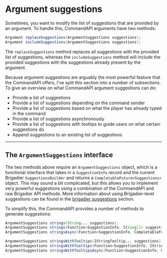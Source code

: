 # Argument suggestions

Sometimes, you want to modify the list of suggestions that are provided by an argument. To handle this, CommandAPI arguments have two methods:

```java
Argument replaceSuggestions(ArgumentSuggestions suggestions);
Argument includeSuggestions(ArgumentSuggestions suggestions);
```

The `replaceSuggestions` method replaces all suggestions with the provided list of suggestions, whereas the `includeSuggestions` method will include the provided suggestions with the suggestions already present by the argument.

Because argument suggestions are arguably the most powerful feature that the CommandAPI offers, I've split this section into a number of subsections. To give an overview on what CommandAPI argument suggestions can do:

- Provide a list of suggestions
- Provide a list of suggestions depending on the command sender
- Provide a list of suggestions based on what the player has already typed in the command
- Provide a list of suggestions asynchronously
- Provide a list of suggestions with tooltips to guide users on what certain suggestions do
- Append suggestions to an existing list of suggestions

-----

## The `ArgumentSuggestions` interface

The two methods above require an `ArgumentSuggestions` object, which is a functional interface that takes in a `SuggestionInfo` record and the current Brigadier `SuggestionsBuilder` and returns a `CompletableFuture<Suggestions>` object. This may sound a bit complicated, but this allows you to implement very powerful suggestions using a combination of the CommandAPI and raw Brigadier API methods. More information about using Brigadier-level suggestions can be found in the [brigadier suggestions](./brigadiersuggestions.md) section.

To simplify this, the CommandAPI provides a number of methods to generate suggestions:

```java
ArgumentSuggestions strings(String... suggestions);
ArgumentSuggestions strings(Function<SuggestionInfo, String[]> suggestions);
ArgumentSuggestions stringsAsync(Function<SuggestionInfo, CompletableFuture<String[]>> suggestions);

ArgumentSuggestions stringsWithTooltips(IStringTooltip... suggestions);
ArgumentSuggestions stringsWithTooltips(Function<SuggestionInfo, IStringTooltip[]> suggestions);
ArgumentSuggestions stringsWithTooltipsAsync(Function<SuggestionInfo, CompletableFuture<IStringTooltip[]>> suggestions);
```